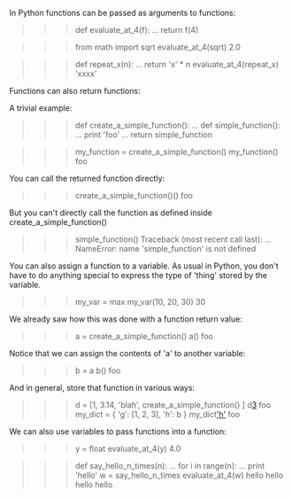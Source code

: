 In Python functions can be passed as arguments to functions:

>>> def evaluate_at_4(f):
...     return f(4)

>>> from math import sqrt
>>> evaluate_at_4(sqrt)
2.0

>>> def repeat_x(n):
...     return 'x' * n
>>> evaluate_at_4(repeat_x)
'xxxx'

Functions can also return functions:

A trivial example:
>>> def create_a_simple_function():
...     def simple_function():
...         print 'foo'
...     return simple_function

>>> my_function = create_a_simple_function()
>>> my_function()
foo

You can call the returned function directly:
>>> create_a_simple_function()()
foo

But you can't directly call the function as defined inside create_a_simple_function()
>>> simple_function()
Traceback (most recent call last):
 ...
NameError: name 'simple_function' is not defined

You can also assign a function to a variable. As usual in Python, you don't have 
to do anything special to express the type of 'thing' stored by the variable.
>>> my_var = max
>>> my_var(10, 20, 30)
30

We already saw how this was done with a function return value:
>>> a = create_a_simple_function()
>>> a()
foo

Notice that we can assign the contents of 'a' to another variable:
>>> b = a
>>> b()
foo

And in general, store that function in various ways:
>>> d = [1, 3.14, 'blah', create_a_simple_function() ]
>>> d[3]()
foo
>>> my_dict = { 'g': [1, 2, 3], 'h': b }
>>> my_dict['h']()
foo

We can also use variables to pass functions into a function:
>>> y = float
>>> evaluate_at_4(y)
4.0

>>> def say_hello_n_times(n):
...     for i in range(n):
...         print 'hello'
>>> w = say_hello_n_times
>>> evaluate_at_4(w)
hello
hello
hello
hello
